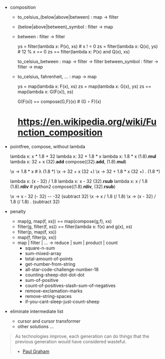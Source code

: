* composition

  * to_celsius_(below|above|between) : map    -> filter

  * (below|above|between)_symbol     : filter -> map

  * between                          : filter -> filter

    ys =  filter(lambda x: P(x), xs)    # x ! = 0
    zs =  filter(lambda x: Q(x), ys)    # 12 % x == 0
    zs == filter(lambda x: P(x) and Q(x), xs)

    to_celsius_between : map    -> filter -> filter
    between_symbol     : filter -> filter -> map

  * to_celsius, fahrenheit, ...      : map    -> map

    ys =  map(lambda x: F(x), xs)
    zs =  map(lambda x: G(x), ys)
    zs == map(lambda x: G(F(x)), xs)

    G(F(x)) == compose(G,F)(x)    # (G ∘ F)(x)
    # https://en.wikipedia.org/wiki/Function_composition

* pointfree, compose, without lambda

    lambda x: x * 1.8 + 32
    lambda x: 32 + 1.8 * x
    lambda x: 1.8 * x
    (1.8).__mul__
    lambda x: 32  + x
    (32).__add__
    compose((32).__add__, (1.8).__mul__)

    \x -> 1.8 * x    # λ
    (1.8 *)
    \x -> 32 + x
    (32 +)
    \x -> 32 + 1.8 * x
    (32 +) . (1.8 *)

    lambda x: (x - 32) / 1.8
    lambda x: x - 32
    (32).__rsub__
    lambda x: x / 1.8
    (1.8).__rdiv__  # python2
    compose((1.8).__rdiv__, (32).__rsub__)

    \x -> x - 32
    (- 32)         -- -32
    (subtract 32)
    \x -> x / 1.8
    (/ 1.8)
    \x -> (x - 32) / 1.8
    (/ 1.8) . (subtract 32)

* penalty

  * map(g, map(f, xs))       == map(compose(g,f), xs)
  * filter(g, filter(f, xs)) == filter(lambda x: f(x) and g(x), xs)
  * filter(p, map(f, xs))
  * map(f, filter(p, xs))
  * map | filter | ... -> reduce | sum | product | count
    * square-n-sum
    * sum-mixed-array
    * total-amount-of-points
    * get-number-from-string
    * all-star-code-challenge-number-18
    * counting-sheep-dot-dot-dot
    * sum-of-positive
    * count-of-positives-slash-sum-of-negatives
    * remove-exclamation-marks
    * remove-string-spaces
    * if-you-cant-sleep-just-count-sheep

* eliminate intermediate list
  * cursor and cursor transformer
  * other solutions ...

> As technologies improve, 
> each generation can do things that 
> the previous generation would have considered wasteful.
> - [Paul Graham](http://www.paulgraham.com/hundred.html)
